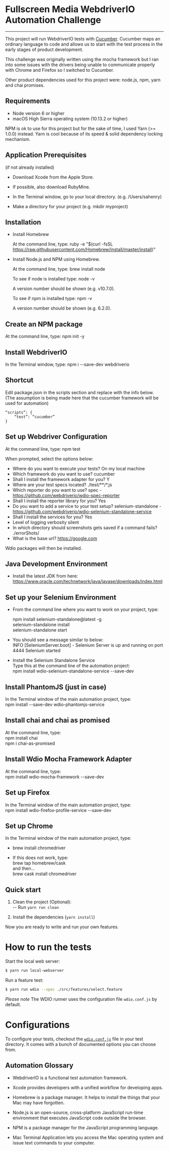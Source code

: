 Fullscreen Media WebdriverIO Automation Challenge
=================================================

***

This project will run WebdriverIO tests with [Cucumber](https://cucumber.io/). Cucumber maps an ordinary language to code and allows us to start with the test process in the early stages of product development.

This challenge was originally written using the mocha framework but I ran into some issues with the drivers being unable to communicate properly with Chrome and Firefox so I switched to Cucumber.

Other product dependencies used for this project were: node.js, npm, yarn and chai promises. 

## Requirements

- Node version 6 or higher
- macOS High Sierra operating system (10.13.2 or higher)

NPM is ok to use for this project but for the sake of time, I used Yarn (>= 1.0.0) instead. Yarn is cool because of its speed & solid dependency locking mechanism.

## Application Prerequisites
(if not already installed)

- Download Xcode from the Apple Store.
- If possible, also download RubyMine.

- In the Terminal window, go to your local directory. (e.g. /Users/sahenry)
- Make a directory for your project (e.g. mkdir myproject)

## Installation

- Install Homebrew

    At the command line, type:
    ruby -e "$(curl -fsSL https://raw.githubusercontent.com/Homebrew/install/master/install)"

- Install Node.js and NPM using Homebrew.

    At the command line, type:
    brew install node

    To see if node is installed type: 
    node -v

    A version number should be shown (e.g. v10.7.0).
    
    To see if npm is installed type: 
    npm -v 

    A version number should be shown (e.g. 6.2.0).

## Create an NPM package

At the command line, type: 
npm init -y

## Install WebdriverIO

In the Terminal window, type: 
npm i --save-dev webdriverio

## Shortcut
Edit package.json in the scripts section and replace with the info below. (The assumption is being made here that the cucumber framework will be used for automation)

    “scripts”: {
        “test”: “cucumber”
    }

## Set up Webdriver Configuration

At the command line, type:
npm test

When prompted, select the options below:

- Where do you want to execute your tests? On my local machine
- Which framework do you want to use? cucumber
- Shall I install the framework adapter for you? Y
- Where are your test specs located? ./test/**/*.js
- Which reporter do you want to use? spec - https://github.com/webdriverio/wdio-spec-reporter
- Shall I install the reporter library for you? Yes
- Do you want to add a service to your test setup? selenium-standalone - https://github.com/webdriverio/wdio-selenium-standalone-service
- Shall I install the services for you? Yes
- Level of logging verbosity silent
- In which directory should screenshots gets saved if a command fails? ./errorShots/
- What is the base url? https://google.com

Wdio packages will then be installed.

## Java Development Environment

- Install the latest JDK from here: https://www.oracle.com/technetwork/java/javase/downloads/index.html

## Set up your Selenium Environment

- From the command line where you want to work on your project, type:

	npm install selenium-standalone@latest -g<br/> 
	selenium-standalone install<br/>
	selenium-standalone start<br/>
 
- You should see a message similar to below:<br/>
    INFO [SeleniumServer.boot] - Selenium Server is up and running on port 4444
    Selenium started

- Install the Selenium Standalone Service<br/>
    Type this at the command line of the automation project:<br/>
    npm install wdio-selenium-standalone-service --save-dev

## Install PhantomJS (just in case)

In the Terminal window of the main automation project, type:<br/>
npm install --save-dev wdio-phantomjs-service

## Install chai and chai as promised

At the command line, type:<br/>
npm install chai<br/>
npm i chai-as-promised

## Install Wdio Mocha Framework Adapter

At the command line, type:<br/>
npm install wdio-mocha-framework --save-dev

## Set up Firefox

In the Terminal window of the main automation project, type:<br/>
npm install wdio-firefox-profile-service --save-dev

## Set up Chrome

In the Terminal window of the main automation project, type:<br/>
- brew install chromedriver

- If this does not work, type:<br/>
    brew tap homebrew/cask<br/>
    and then...<br/>
    brew cask install chromedriver<br/>

## Quick start

1. Clean the project (Optional):<br/>
-- Run `yarn run clean`

2. Install the dependencies (`yarn install`)

Now you are ready to write and run your own features.

# How to run the tests

Start the local web server:

```sh
$ yarn run local-webserver
```

Run a feature test:

```sh
$ yarn run wdio --spec ./src/features/select.feature
```

_Please note_ The WDIO runner uses the configuration file `wdio.conf.js` by default.

# Configurations

To configure your tests, checkout the [`wdio.conf.js`](https://github.com/webdriverio/cucumber-boilerplate/blob/master/wdio.conf.js) file in your test directory. It comes with a bunch of documented options you can choose from.

## Automation Glossary

- WebdriverIO is a functional test automation framework.

- Xcode provides developers with a unified workflow for developing apps.

- Homebrew is a package manager. It helps to install the things that your Mac may have forgotten.

- Node.js is an open-source, cross-platform JavaScript run-time environment that executes 
JavaScript code outside the browser.

- NPM is a package manager for the JavaScript programming language.

- Mac Terminal Application lets you access the Mac operating system and issue text commands to your computer.
